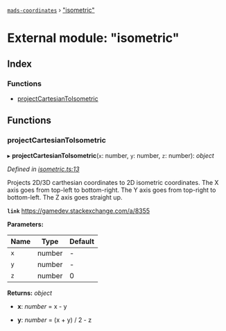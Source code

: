 [`mads-coordinates`](../README.md) › ["isometric"](_isometric_.md)

# External module: "isometric"

## Index

### Functions

* [projectCartesianToIsometric](_isometric_.md#projectcartesiantoisometric)

## Functions

###  projectCartesianToIsometric

▸ **projectCartesianToIsometric**(`x`: number, `y`: number, `z`: number): *object*

*Defined in [isometric.ts:13](https://github.com/Bartozzz/mads/blob/4ce526b/packages/mads-coordinates/src/isometric.ts#L13)*

Projects 2D/3D carthesian coordinates to 2D isometric coordinates.
The X axis goes from top-left to bottom-right.
The Y axis goes from top-right to bottom-left.
The Z axis goes straight up.

**`link`** https://gamedev.stackexchange.com/a/8355

**Parameters:**

Name | Type | Default |
------ | ------ | ------ |
`x` | number | - |
`y` | number | - |
`z` | number | 0 |

**Returns:** *object*

* **x**: *number* = x - y

* **y**: *number* = (x + y) / 2 - z
